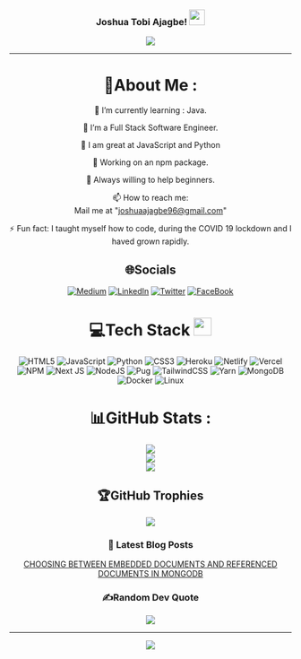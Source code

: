 <h3 align="center">
  Joshua Tobi Ajagbe!
  <img src="https://media.giphy.com/media/hvRJCLFzcasrR4ia7z/giphy.gif" width="28">
</h3>
<p align="center">
  <a href="https://github.com/CodeWhiteWeb/CodeWhiteWeb"><img src="https://readme-typing-svg.herokuapp.com?color=%2336BCF7&center=true&vCenter=true&lines=Hi+%2C+welcome+to+my+Github+page;I+am+Joshua+Ajagbe;I+am+a+Full+Stack+Developer;Frontend;Backend;Community+Builder;Teacher;"></a>
</p>

---

<div align="center">
  
# 💫About Me :
🌱 I’m currently learning : Java.

🔭 I’m a Full Stack Software Engineer.

👯 I am great at JavaScript and Python

🤔 Working on an npm package.

💬 Always willing to help beginners.

📫 How to reach me:  
 Mail me at "joshuaajagbe96@gmail.com"

  <!-- scroll to bottom of the page of "https://codewhiteweb.cf" and find CONTACT ME -->

⚡ Fun fact: I taught myself how to code, during the COVID 19 lockdown and I haved grown rapidly.

## 🌐Socials

[![Medium](https://img.shields.io/badge/Medium-12100E?logo=medium&logoColor=white)](https://medium.com/@joshuaajagbe96) [![LinkedIn](https://img.shields.io/badge/LinkedIn-0077B5?style=for-the-badge&logo=linkedin&logoColor=white)](https://www.linkedin.com/in/joshua-ajagbe) [![Twitter](https://img.shields.io/badge/Twitter-1DA1F2?style=for-the-badge&logo=twitter&logoColor=white)](https://twitter.com/Joepolymath) [![FaceBook](https://img.shields.io/badge/Facebook-1877F2?style=for-the-badge&logo=facebook&logoColor=white)](https://www.facebook.com/joshua.tobi.779)

# 💻Tech Stack <img src = "https://media2.giphy.com/media/QssGEmpkyEOhBCb7e1/giphy.gif?cid=ecf05e47a0n3gi1bfqntqmob8g9aid1oyj2wr3ds3mg700bl&rid=giphy.gif" width = 32px>

![HTML5](https://img.shields.io/badge/html5-%23E34F26.svg?style=for-the-badge&logo=html5&logoColor=white) ![JavaScript](https://img.shields.io/badge/javascript-%23323330.svg?style=for-the-badge&logo=javascript&logoColor=%23F7DF1E) ![Python](https://img.shields.io/badge/Python-3776AB?style=for-the-badge&logo=python&logoColor=white) ![CSS3](https://img.shields.io/badge/css3-%231572B6.svg?style=for-the-badge&logo=css3&logoColor=white) ![Heroku](https://img.shields.io/badge/heroku-%23430098.svg?style=for-the-badge&logo=heroku&logoColor=white) ![Netlify](https://img.shields.io/badge/netlify-%23000000.svg?style=for-the-badge&logo=netlify&logoColor=#00C7B7) ![Vercel](https://img.shields.io/badge/vercel-%23000000.svg?style=for-the-badge&logo=vercel&logoColor=white) ![NPM](https://img.shields.io/badge/NPM-%23000000.svg?style=for-the-badge&logo=npm&logoColor=white) ![Next JS](https://img.shields.io/badge/Next-black?style=for-the-badge&logo=next.js&logoColor=white) ![NodeJS](https://img.shields.io/badge/node.js-6DA55F?style=for-the-badge&logo=node.js&logoColor=white) ![Pug](https://img.shields.io/badge/Pug-FFF?style=for-the-badge&logo=pug&logoColor=A86454) ![TailwindCSS](https://img.shields.io/badge/tailwindcss-%2338B2AC.svg?style=for-the-badge&logo=tailwind-css&logoColor=white) ![Yarn](https://img.shields.io/badge/yarn-%232C8EBB.svg?style=for-the-badge&logo=yarn&logoColor=white) ![MongoDB](https://img.shields.io/badge/MongoDB-%234ea94b.svg?style=for-the-badge&logo=mongodb&logoColor=white) ![Docker](https://img.shields.io/badge/docker-%230db7ed.svg?style=for-the-badge&logo=docker&logoColor=white) ![Linux](https://img.shields.io/badge/Linux-FCC624?style=for-the-badge&logo=linux&logoColor=black)

# 📊GitHub Stats :

![](https://github-readme-stats.vercel.app/api?username=Joepolymath&theme=radical&hide_border=false&include_all_commits=false&count_private=false)<br/>
![](https://github-readme-streak-stats.herokuapp.com/?user=Joepolymath&theme=radical&hide_border=false)<br/>
![](https://github-readme-stats.vercel.app/api/top-langs/?username=Joepolymath&theme=radical&hide_border=false&include_all_commits=false&count_private=false&layout=compact)

## 🏆GitHub Trophies

![](https://github-profile-trophy.vercel.app/?username=Joepolymath&theme=discord&no-frame=false&no-bg=false&margin-w=4)

### 📕 Latest Blog Posts

<!-- BLOG-POST-LIST:START -->

[CHOOSING BETWEEN EMBEDDED DOCUMENTS AND REFERENCED DOCUMENTS IN MONGODB](https://medium.com/@joshuaajagbe96/choosing-between-embedded-documents-and-referenced-documents-in-mongodb-99bedfcdc76d)

<!-- [Best Google Fonts for your website](https://dev.to/codewhiteweb/best-google-fonts-for-your-website-3e5k) -->

<!-- BLOG-POST-LIST:END -->

<!-- ➡️ [more blog posts...](https://dev.to/codewhiteweb) -->

### ✍️Random Dev Quote

![](https://quotes-github-readme.vercel.app/api?type=horizontal&theme=merko)

<!-- --- -->

---

![](https://komarev.com/ghpvc/?username=Joepolymath&label=Visitors+Count&color=brightgreen)

</div>
